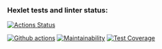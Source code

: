 ### Hexlet tests and linter status:
[![Actions Status](https://github.com/AsyaKnyazeva/frontend-project-lvl2/workflows/hexlet-check/badge.svg)](https://github.com/AsyaKnyazeva/frontend-project-lvl2/actions)

[![Github actions](https://github.com/AsyaKnyazeva/frontend-project-lvl2/actions/workflows/actions.yml/badge.svg)](https://github.com/AsyaKnyazeva/frontend-project-lvl2/actions)
[![Maintainability](https://api.codeclimate.com/v1/badges/52d133538dd7679f1bb1/maintainability)](https://codeclimate.com/github/AsyaKnyazeva/frontend-project-lvl2/maintainability)
[![Test Coverage](https://api.codeclimate.com/v1/badges/52d133538dd7679f1bb1/test_coverage)](https://codeclimate.com/github/AsyaKnyazeva/frontend-project-lvl2/test_coverage)